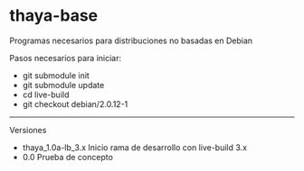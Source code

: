 thaya-base
==========

Programas necesarios para distribuciones no basadas en Debian

Pasos necesarios para iniciar:

* git submodule init
* git submodule update
* cd live-build
* git checkout debian/2.0.12-1

--------------
Versiones

* thaya_1.0a-lb_3.x Inicio rama de desarrollo con live-build 3.x
* 0.0   Prueba de concepto
